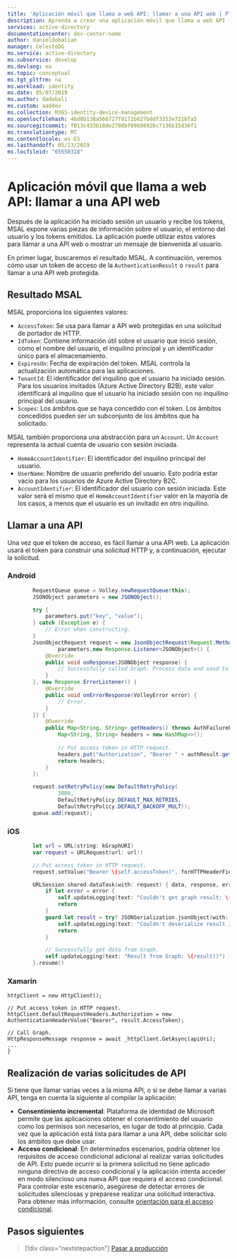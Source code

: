 ```yaml
---
title: 'Aplicación móvil que llama a web API: llamar a una API web | Plataforma de identidad de Microsoft'
description: Aprenda a crear una aplicación móvil que llama a web API (llamando a una API web)
services: active-directory
documentationcenter: dev-center-name
author: danieldobalian
manager: CelesteDG
ms.service: active-directory
ms.subservice: develop
ms.devlang: na
ms.topic: conceptual
ms.tgt_pltfrm: na
ms.workload: identity
ms.date: 05/07/2019
ms.author: dadobali
ms.custom: aaddev
ms.collection: M365-identity-device-management
ms.openlocfilehash: 46d8b138a566727f9172b627b8df3353e7216fa5
ms.sourcegitcommit: f013c433b18de2788bf09b98926c7136b15d36f1
ms.translationtype: MT
ms.contentlocale: es-ES
ms.lasthandoff: 05/13/2019
ms.locfileid: "65550318"
---
```

# <a name="mobile-app-that-calls-web-apis---call-a-web-api"></a>Aplicación móvil que llama a web API: llamar a una API web

Después de la aplicación ha iniciado sesión un usuario y recibe los tokens, MSAL expone varias piezas de información sobre el usuario, el entorno del usuario y los tokens emitidos. La aplicación puede utilizar estos valores para llamar a una API web o mostrar un mensaje de bienvenida al usuario.

En primer lugar, buscaremos el resultado MSAL. A continuación, veremos cómo usar un token de acceso de la `AuthenticationResult` o `result` para llamar a una API web protegida.

## <a name="msal-result"></a>Resultado MSAL
MSAL proporciona los siguientes valores: 

- `AccessToken`: Se usa para llamar a API web protegidas en una solicitud de portador de HTTP.
- `IdToken`: Contiene información útil sobre el usuario que inició sesión, como el nombre del usuario, el inquilino principal y un identificador único para el almacenamiento.
- `ExpiresOn`: Fecha de expiración del token. MSAL controla la actualización automática para las aplicaciones.
- `TenantId`: El identificador del inquilino que el usuario ha iniciado sesión. Para los usuarios invitados (Azure Active Directory B2B), este valor identificará al inquilino que el usuario ha iniciado sesión con no inquilino principal del usuario.  
- `Scopes`: Los ámbitos que se haya concedido con el token. Los ámbitos concedidos pueden ser un subconjunto de los ámbitos que ha solicitado.

MSAL también proporciona una abstracción para un `Account`. Un `Account` representa la actual cuenta de usuario con sesión iniciada.

- `HomeAccountIdentifier`: El identificador del inquilino principal del usuario.
- `UserName`: Nombre de usuario preferido del usuario. Esto podría estar vacío para los usuarios de Azure Active Directory B2C.
- `AccountIdentifier`: El identificador del usuario con sesión iniciada. Este valor será el mismo que el `HomeAccountIdentifier` valor en la mayoría de los casos, a menos que el usuario es un invitado en otro inquilino.

## <a name="call-an-api"></a>Llamar a una API

Una vez que el token de acceso, es fácil llamar a una API web. La aplicación usará el token para construir una solicitud HTTP y, a continuación, ejecutar la solicitud.

### <a name="android"></a>Android

```Java
        RequestQueue queue = Volley.newRequestQueue(this);
        JSONObject parameters = new JSONObject();

        try {
            parameters.put("key", "value");
        } catch (Exception e) {
            // Error when constructing.
        }
        JsonObjectRequest request = new JsonObjectRequest(Request.Method.GET, MSGRAPH_URL,
                parameters,new Response.Listener<JSONObject>() {
            @Override
            public void onResponse(JSONObject response) {
                // Successfully called Graph. Process data and send to UI.
            }
        }, new Response.ErrorListener() {
            @Override
            public void onErrorResponse(VolleyError error) {
                // Error.
            }
        }) {
            @Override
            public Map<String, String> getHeaders() throws AuthFailureError {
                Map<String, String> headers = new HashMap<>();
                
                // Put access token in HTTP request.
                headers.put("Authorization", "Bearer " + authResult.getAccessToken());
                return headers;
            }
        };

        request.setRetryPolicy(new DefaultRetryPolicy(
                3000,
                DefaultRetryPolicy.DEFAULT_MAX_RETRIES,
                DefaultRetryPolicy.DEFAULT_BACKOFF_MULT));
        queue.add(request);
```

### <a name="ios"></a>iOS

```swift
        let url = URL(string: kGraphURI)
        var request = URLRequest(url: url!)

        // Put access token in HTTP request.
        request.setValue("Bearer \(self.accessToken)", forHTTPHeaderField: "Authorization")

        URLSession.shared.dataTask(with: request) { data, response, error in
            if let error = error {
                self.updateLogging(text: "Couldn't get graph result: \(error)")
                return
            }
            guard let result = try? JSONSerialization.jsonObject(with: data!, options: []) else {
                self.updateLogging(text: "Couldn't deserialize result JSON")
                return
            }

            // Successfully got data from Graph.
            self.updateLogging(text: "Result from Graph: \(result))")
        }.resume()
```

### <a name="xamarin"></a>Xamarin

```CSharp
httpClient = new HttpClient();

// Put access token in HTTP request.
httpClient.DefaultRequestHeaders.Authorization = new AuthenticationHeaderValue("Bearer", result.AccessToken);

// Call Graph.
HttpResponseMessage response = await _httpClient.GetAsync(apiUri);
...
}
```

## <a name="making-several-api-requests"></a>Realización de varias solicitudes de API

Si tiene que llamar varias veces a la misma API, o si se debe llamar a varias API, tenga en cuenta la siguiente al compilar la aplicación:

- **Consentimiento incremental**: Plataforma de identidad de Microsoft permite que las aplicaciones obtener el consentimiento del usuario como los permisos son necesarios, en lugar de todo al principio. Cada vez que la aplicación está lista para llamar a una API, debe solicitar solo los ámbitos que debe usar.
- **Acceso condicional**: En determinados escenarios, podría obtener los requisitos de acceso condicional adicional al realizar varias solicitudes de API. Esto puede ocurrir si la primera solicitud no tiene aplicado ninguna directiva de acceso condicional y la aplicación intenta acceder en modo silencioso una nueva API que requiera el acceso condicional. Para controlar este escenario, asegúrese de detectar errores de solicitudes silenciosas y prepárese realizar una solicitud interactiva.  Para obtener más información, consulte [orientación para el acceso condicional](conditional-access-dev-guide.md).

## <a name="next-steps"></a>Pasos siguientes

> [!div class="nextstepaction"]
> [Pasar a producción](scenario-mobile-production.md)
